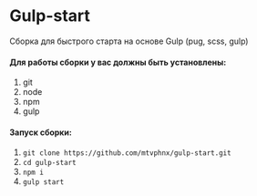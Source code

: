 # Gulp-start
Сборка для быстрого старта на основе Gulp (pug, scss, gulp)

#### Для работы сборки у вас должны быть установлены:
1) git
2) node
3) npm
4) gulp


#### Запуск сборки:

1. `git clone https://github.com/mtvphnx/gulp-start.git`
2. `cd gulp-start`
3. `npm i`
4. `gulp start`

